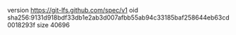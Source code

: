 version https://git-lfs.github.com/spec/v1
oid sha256:9131d918bdf33db1e2ab3d007afbb55ab94c33185baf258644eb63cd0018293f
size 40696
